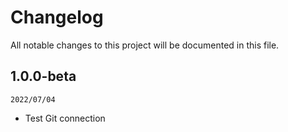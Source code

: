 # Changelog

All notable changes to this project will be documented in this file.

## 1.0.0-beta
`2022/07/04`
- Test Git connection
